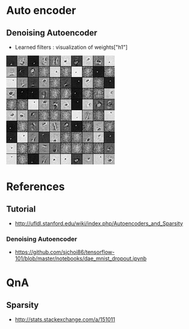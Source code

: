 # Auto encoder
## Denoising Autoencoder
* Learned filters : visualization of weights["h1"]

![Figure1](https://raw.githubusercontent.com/dalek7/DNN/master/tensorflow/autoencoder/out/filters.png)

# References
## Tutorial
* http://ufldl.stanford.edu/wiki/index.php/Autoencoders_and_Sparsity
### Denoising Autoencoder
* https://github.com/sjchoi86/tensorflow-101/blob/master/notebooks/dae_mnist_dropout.ipynb

# QnA
## Sparsity
* http://stats.stackexchange.com/a/151011
